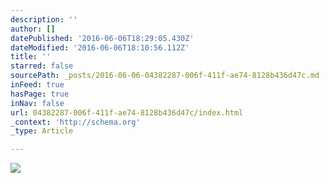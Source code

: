 ```yaml
---
description: ''
author: []
datePublished: '2016-06-06T18:29:05.430Z'
dateModified: '2016-06-06T18:10:56.112Z'
title: ''
starred: false
sourcePath: _posts/2016-06-06-04382287-006f-411f-ae74-8128b436d47c.md
inFeed: true
hasPage: true
inNav: false
url: 04382287-006f-411f-ae74-8128b436d47c/index.html
_context: 'http://schema.org'
_type: Article

---
```

![](https://the-grid-user-content.s3-us-west-2.amazonaws.com/943c0d49-5261-4845-ab5b-2cee6f17ac27.jpg)
